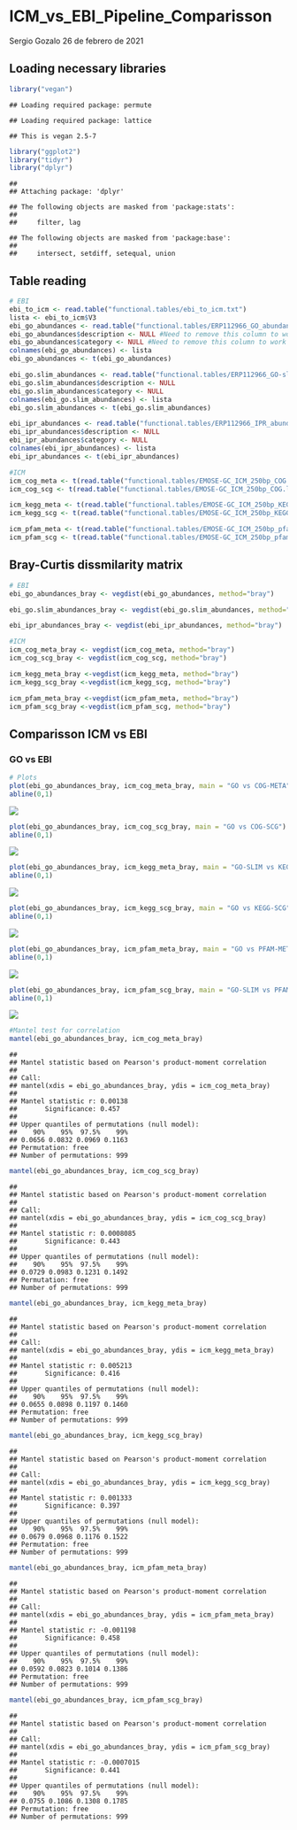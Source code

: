 ICM\_vs\_EBI\_Pipeline\_Comparisson
================
Sergio Gozalo
26 de febrero de 2021

## Loading necessary libraries

``` r
library("vegan")
```

    ## Loading required package: permute

    ## Loading required package: lattice

    ## This is vegan 2.5-7

``` r
library("ggplot2")
library("tidyr")
library("dplyr")
```

    ## 
    ## Attaching package: 'dplyr'

    ## The following objects are masked from 'package:stats':
    ## 
    ##     filter, lag

    ## The following objects are masked from 'package:base':
    ## 
    ##     intersect, setdiff, setequal, union

## Table reading

``` r
# EBI
ebi_to_icm <- read.table("functional.tables/ebi_to_icm.txt")
lista <- ebi_to_icm$V3
ebi_go_abundances <- read.table("functional.tables/ERP112966_GO_abundances_v4.1.tsv", header = TRUE, row.names = 1, sep ="\t")
ebi_go_abundances$description <- NULL #Need to remove this column to work
ebi_go_abundances$category <- NULL #Need to remove this column to work
colnames(ebi_go_abundances) <- lista
ebi_go_abundances <- t(ebi_go_abundances)

ebi_go.slim_abundances <- read.table("functional.tables/ERP112966_GO-slim_abundances_v4.1.tsv", header = TRUE, row.names = 1, sep ="\t")
ebi_go.slim_abundances$description <- NULL
ebi_go.slim_abundances$category <- NULL
colnames(ebi_go.slim_abundances) <- lista
ebi_go.slim_abundances <- t(ebi_go.slim_abundances)

ebi_ipr_abundances <- read.table("functional.tables/ERP112966_IPR_abundances_v4.1.tsv", header = TRUE, row.names = 1, sep ="\t")
ebi_ipr_abundances$description <- NULL
ebi_ipr_abundances$category <- NULL
colnames(ebi_ipr_abundances) <- lista
ebi_ipr_abundances <- t(ebi_ipr_abundances)

#ICM
icm_cog_meta <- t(read.table("functional.tables/EMOSE-GC_ICM_250bp_COG.lengthNorm.metaGsizeNorm.counts.tbl", header = TRUE, sep = "\t", row.names = 1))
icm_cog_scg <- t(read.table("functional.tables/EMOSE-GC_ICM_250bp_COG.lengthNorm.SCGnorm.counts.tbl", header = TRUE, sep = "\t", row.names = 1))

icm_kegg_meta <- t(read.table("functional.tables/EMOSE-GC_ICM_250bp_KEGG.ko.lengthNorm.metaGsizeNorm.counts.tbl", header = TRUE, sep = "\t", row.names = 1))
icm_kegg_scg <- t(read.table("functional.tables/EMOSE-GC_ICM_250bp_KEGG.ko.lengthNorm.SCGnorm.counts.tbl", header = TRUE, sep = "\t", row.names = 1))

icm_pfam_meta <- t(read.table("functional.tables/EMOSE-GC_ICM_250bp_pfam.lengthNorm.metaGsizeNorm.counts.tbl", header = TRUE, sep = "\t", row.names = 1))
icm_pfam_scg <- t(read.table("functional.tables/EMOSE-GC_ICM_250bp_pfam.lengthNorm.SCGnorm.counts.tbl", header = TRUE, sep = "\t", row.names = 1))
```

## Bray-Curtis dissmilarity matrix

``` r
# EBI
ebi_go_abundances_bray <- vegdist(ebi_go_abundances, method="bray")

ebi_go.slim_abundances_bray <- vegdist(ebi_go.slim_abundances, method="bray")

ebi_ipr_abundances_bray <- vegdist(ebi_ipr_abundances, method="bray")

#ICM
icm_cog_meta_bray <- vegdist(icm_cog_meta, method="bray")
icm_cog_scg_bray <- vegdist(icm_cog_scg, method="bray")

icm_kegg_meta_bray <-vegdist(icm_kegg_meta, method="bray") 
icm_kegg_scg_bray <-vegdist(icm_kegg_scg, method="bray") 

icm_pfam_meta_bray <-vegdist(icm_pfam_meta, method="bray") 
icm_pfam_scg_bray <-vegdist(icm_pfam_scg, method="bray")
```

## Comparisson ICM vs EBI

### GO vs EBI

``` r
# Plots
plot(ebi_go_abundances_bray, icm_cog_meta_bray, main = "GO vs COG-META")
abline(0,1)
```

![](ICM_vs_EBI_Pipeline_Comparisson_files/figure-markdown_github/unnamed-chunk-4-1.png)

``` r
plot(ebi_go_abundances_bray, icm_cog_scg_bray, main = "GO vs COG-SCG")
abline(0,1)
```

![](ICM_vs_EBI_Pipeline_Comparisson_files/figure-markdown_github/unnamed-chunk-4-2.png)

``` r
plot(ebi_go_abundances_bray, icm_kegg_meta_bray, main = "GO-SLIM vs KEGG-META")
abline(0,1)
```

![](ICM_vs_EBI_Pipeline_Comparisson_files/figure-markdown_github/unnamed-chunk-4-3.png)

``` r
plot(ebi_go_abundances_bray, icm_kegg_scg_bray, main = "GO vs KEGG-SCG")
abline(0,1)
```

![](ICM_vs_EBI_Pipeline_Comparisson_files/figure-markdown_github/unnamed-chunk-4-4.png)

``` r
plot(ebi_go_abundances_bray, icm_pfam_meta_bray, main = "GO vs PFAM-META")
abline(0,1)
```

![](ICM_vs_EBI_Pipeline_Comparisson_files/figure-markdown_github/unnamed-chunk-4-5.png)

``` r
plot(ebi_go_abundances_bray, icm_pfam_scg_bray, main = "GO-SLIM vs PFAM-SCG")
abline(0,1)
```

![](ICM_vs_EBI_Pipeline_Comparisson_files/figure-markdown_github/unnamed-chunk-4-6.png)

``` r
#Mantel test for correlation
mantel(ebi_go_abundances_bray, icm_cog_meta_bray)
```

    ## 
    ## Mantel statistic based on Pearson's product-moment correlation 
    ## 
    ## Call:
    ## mantel(xdis = ebi_go_abundances_bray, ydis = icm_cog_meta_bray) 
    ## 
    ## Mantel statistic r: 0.00138 
    ##       Significance: 0.457 
    ## 
    ## Upper quantiles of permutations (null model):
    ##    90%    95%  97.5%    99% 
    ## 0.0656 0.0832 0.0969 0.1163 
    ## Permutation: free
    ## Number of permutations: 999

``` r
mantel(ebi_go_abundances_bray, icm_cog_scg_bray)
```

    ## 
    ## Mantel statistic based on Pearson's product-moment correlation 
    ## 
    ## Call:
    ## mantel(xdis = ebi_go_abundances_bray, ydis = icm_cog_scg_bray) 
    ## 
    ## Mantel statistic r: 0.0008085 
    ##       Significance: 0.443 
    ## 
    ## Upper quantiles of permutations (null model):
    ##    90%    95%  97.5%    99% 
    ## 0.0729 0.0983 0.1231 0.1492 
    ## Permutation: free
    ## Number of permutations: 999

``` r
mantel(ebi_go_abundances_bray, icm_kegg_meta_bray)
```

    ## 
    ## Mantel statistic based on Pearson's product-moment correlation 
    ## 
    ## Call:
    ## mantel(xdis = ebi_go_abundances_bray, ydis = icm_kegg_meta_bray) 
    ## 
    ## Mantel statistic r: 0.005213 
    ##       Significance: 0.416 
    ## 
    ## Upper quantiles of permutations (null model):
    ##    90%    95%  97.5%    99% 
    ## 0.0655 0.0898 0.1197 0.1460 
    ## Permutation: free
    ## Number of permutations: 999

``` r
mantel(ebi_go_abundances_bray, icm_kegg_scg_bray)
```

    ## 
    ## Mantel statistic based on Pearson's product-moment correlation 
    ## 
    ## Call:
    ## mantel(xdis = ebi_go_abundances_bray, ydis = icm_kegg_scg_bray) 
    ## 
    ## Mantel statistic r: 0.001333 
    ##       Significance: 0.397 
    ## 
    ## Upper quantiles of permutations (null model):
    ##    90%    95%  97.5%    99% 
    ## 0.0679 0.0968 0.1176 0.1522 
    ## Permutation: free
    ## Number of permutations: 999

``` r
mantel(ebi_go_abundances_bray, icm_pfam_meta_bray)
```

    ## 
    ## Mantel statistic based on Pearson's product-moment correlation 
    ## 
    ## Call:
    ## mantel(xdis = ebi_go_abundances_bray, ydis = icm_pfam_meta_bray) 
    ## 
    ## Mantel statistic r: -0.001198 
    ##       Significance: 0.458 
    ## 
    ## Upper quantiles of permutations (null model):
    ##    90%    95%  97.5%    99% 
    ## 0.0592 0.0823 0.1014 0.1386 
    ## Permutation: free
    ## Number of permutations: 999

``` r
mantel(ebi_go_abundances_bray, icm_pfam_scg_bray)
```

    ## 
    ## Mantel statistic based on Pearson's product-moment correlation 
    ## 
    ## Call:
    ## mantel(xdis = ebi_go_abundances_bray, ydis = icm_pfam_scg_bray) 
    ## 
    ## Mantel statistic r: -0.0007015 
    ##       Significance: 0.441 
    ## 
    ## Upper quantiles of permutations (null model):
    ##    90%    95%  97.5%    99% 
    ## 0.0755 0.1086 0.1308 0.1785 
    ## Permutation: free
    ## Number of permutations: 999
